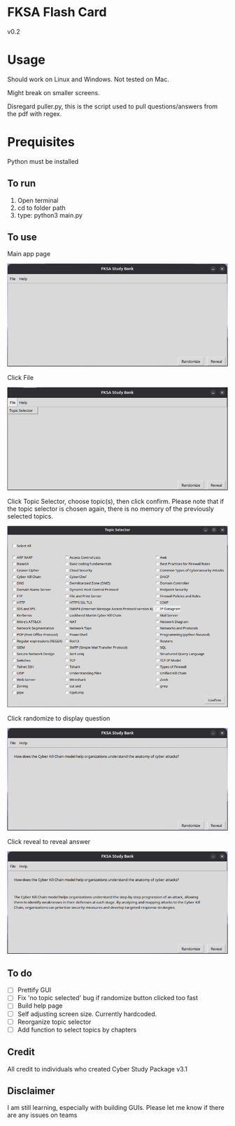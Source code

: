 # FKSA Flash Card

v0.2

# Usage

Should work on Linux and Windows. Not tested on Mac. 

Might break on smaller screens. 

Disregard puller.py, this is the script used to pull questions/answers from the pdf with regex.

# Prequisites

Python must be installed

## To run
1. Open terminal
2. cd to folder path
3. type: python3 main.py

## To use

Main app page


![Screenshot](readmeImages/Main%20app.png)


Click File


![Screenshot](readmeImages/Topic%20selector%20Menu%20Bar.png)

Click Topic Selector, choose topic(s), then click confirm. Please note that if the topic selector is chosen again, there is no memory of the previously selected topics.

![Screenshot](readmeImages/Topic%20Selector%20Page.png)

Click randomize to display question

![Screenshot](readmeImages/Question.png)

Click reveal to reveal answer

![Screenshot](readmeImages/Question%20with%20Answer.png)


## To do

- [ ] Prettify GUI
- [ ] Fix 'no topic selected' bug if randomize button clicked too fast
- [ ] Build help page
- [ ] Self adjusting screen size. Currently hardcoded.
- [ ] Reorganize topic selector
- [ ] Add function to select topics by chapters

## Credit

All credit to individuals who created Cyber Study Package v3.1

## Disclaimer

I am still learning, especially with building GUIs. Please let me know if there are any issues on teams
